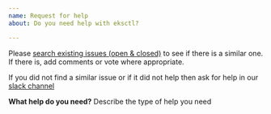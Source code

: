 ```yaml
---
name: Request for help
about: Do you need help with eksctl?

---
```


Please [search existing issues (open & closed)](https://github.com/weaveworks/eksctl/issues?utf8=%E2%9C%93&q=is%3Aissue) to see if there is a similar one. If there is, add comments or vote where appropriate. 
 
If you did not find a similar issue or if it did not help then ask for help in our [slack channel](https://weave-community.slack.com/messages/eksctl/)

**What help do you need?**
Describe the type of help you need
